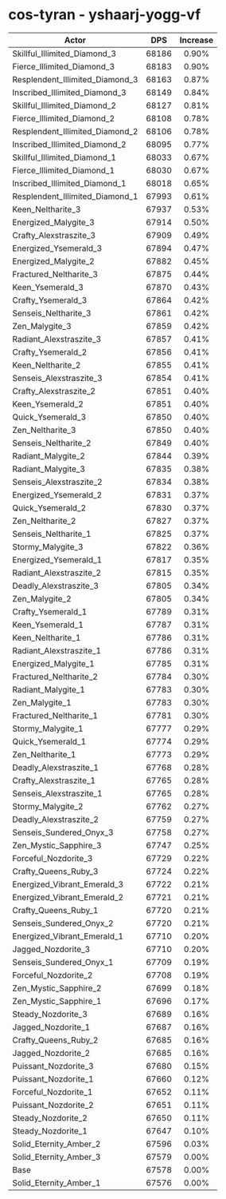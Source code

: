 # cos-tyran - yshaarj-yogg-vf
| Actor | DPS | Increase |
|---|:---:|:---:|
|Skillful_Illimited_Diamond_3|68186|0.90%|
|Fierce_Illimited_Diamond_3|68183|0.90%|
|Resplendent_Illimited_Diamond_3|68163|0.87%|
|Inscribed_Illimited_Diamond_3|68149|0.84%|
|Skillful_Illimited_Diamond_2|68127|0.81%|
|Fierce_Illimited_Diamond_2|68108|0.78%|
|Resplendent_Illimited_Diamond_2|68106|0.78%|
|Inscribed_Illimited_Diamond_2|68095|0.77%|
|Skillful_Illimited_Diamond_1|68033|0.67%|
|Fierce_Illimited_Diamond_1|68030|0.67%|
|Inscribed_Illimited_Diamond_1|68018|0.65%|
|Resplendent_Illimited_Diamond_1|67993|0.61%|
|Keen_Neltharite_3|67937|0.53%|
|Energized_Malygite_3|67914|0.50%|
|Crafty_Alexstraszite_3|67909|0.49%|
|Energized_Ysemerald_3|67894|0.47%|
|Energized_Malygite_2|67882|0.45%|
|Fractured_Neltharite_3|67875|0.44%|
|Keen_Ysemerald_3|67870|0.43%|
|Crafty_Ysemerald_3|67864|0.42%|
|Senseis_Neltharite_3|67861|0.42%|
|Zen_Malygite_3|67859|0.42%|
|Radiant_Alexstraszite_3|67857|0.41%|
|Crafty_Ysemerald_2|67856|0.41%|
|Keen_Neltharite_2|67855|0.41%|
|Senseis_Alexstraszite_3|67854|0.41%|
|Crafty_Alexstraszite_2|67851|0.40%|
|Keen_Ysemerald_2|67851|0.40%|
|Quick_Ysemerald_3|67850|0.40%|
|Zen_Neltharite_3|67850|0.40%|
|Senseis_Neltharite_2|67849|0.40%|
|Radiant_Malygite_2|67844|0.39%|
|Radiant_Malygite_3|67835|0.38%|
|Senseis_Alexstraszite_2|67834|0.38%|
|Energized_Ysemerald_2|67831|0.37%|
|Quick_Ysemerald_2|67830|0.37%|
|Zen_Neltharite_2|67827|0.37%|
|Senseis_Neltharite_1|67825|0.37%|
|Stormy_Malygite_3|67822|0.36%|
|Energized_Ysemerald_1|67817|0.35%|
|Radiant_Alexstraszite_2|67815|0.35%|
|Deadly_Alexstraszite_3|67805|0.34%|
|Zen_Malygite_2|67805|0.34%|
|Crafty_Ysemerald_1|67789|0.31%|
|Keen_Ysemerald_1|67787|0.31%|
|Keen_Neltharite_1|67786|0.31%|
|Radiant_Alexstraszite_1|67786|0.31%|
|Energized_Malygite_1|67785|0.31%|
|Fractured_Neltharite_2|67784|0.30%|
|Radiant_Malygite_1|67783|0.30%|
|Zen_Malygite_1|67783|0.30%|
|Fractured_Neltharite_1|67781|0.30%|
|Stormy_Malygite_1|67777|0.29%|
|Quick_Ysemerald_1|67774|0.29%|
|Zen_Neltharite_1|67773|0.29%|
|Deadly_Alexstraszite_1|67768|0.28%|
|Crafty_Alexstraszite_1|67765|0.28%|
|Senseis_Alexstraszite_1|67765|0.28%|
|Stormy_Malygite_2|67762|0.27%|
|Deadly_Alexstraszite_2|67759|0.27%|
|Senseis_Sundered_Onyx_3|67758|0.27%|
|Zen_Mystic_Sapphire_3|67747|0.25%|
|Forceful_Nozdorite_3|67729|0.22%|
|Crafty_Queens_Ruby_3|67724|0.22%|
|Energized_Vibrant_Emerald_3|67722|0.21%|
|Energized_Vibrant_Emerald_2|67721|0.21%|
|Crafty_Queens_Ruby_1|67720|0.21%|
|Senseis_Sundered_Onyx_2|67720|0.21%|
|Energized_Vibrant_Emerald_1|67710|0.20%|
|Jagged_Nozdorite_3|67710|0.20%|
|Senseis_Sundered_Onyx_1|67709|0.19%|
|Forceful_Nozdorite_2|67708|0.19%|
|Zen_Mystic_Sapphire_2|67699|0.18%|
|Zen_Mystic_Sapphire_1|67696|0.17%|
|Steady_Nozdorite_3|67689|0.16%|
|Jagged_Nozdorite_1|67687|0.16%|
|Crafty_Queens_Ruby_2|67685|0.16%|
|Jagged_Nozdorite_2|67685|0.16%|
|Puissant_Nozdorite_3|67680|0.15%|
|Puissant_Nozdorite_1|67660|0.12%|
|Forceful_Nozdorite_1|67652|0.11%|
|Puissant_Nozdorite_2|67651|0.11%|
|Steady_Nozdorite_2|67650|0.11%|
|Steady_Nozdorite_1|67647|0.10%|
|Solid_Eternity_Amber_2|67596|0.03%|
|Solid_Eternity_Amber_3|67579|0.00%|
|Base|67578|0.00%|
|Solid_Eternity_Amber_1|67576|0.00%|
